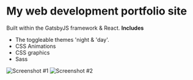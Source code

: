 # My web development portfolio site

Built within the GatsbyJS framework & React. 
**Includes**
- The toggleable themes 'night & 'day'.
- CSS Animations
- CSS graphics
- Sass

![Screenshot #1](https://github.com/dgale1983/dallasgale.com/blob/master/screenshots/screenshot1.png)
![Screenshot #2](https://github.com/dgale1983/dallasgale.com/blob/master/screenshots/screenshot2.png)
